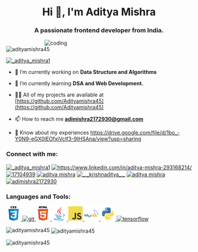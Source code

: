 
<h1 align="center">Hi 👋, I'm Aditya Mishra</h1>
<h3 align="center">A passionate frontend developer from India.</h3>
<img align = "right" alt ="coding" width ="400" src ="https://user-images.githubusercontent.com/55389276/140866485-8fb1c876-9a8f-4d6a-98dc-08c4981eaf70.gif">

<p align="left"> <img src="https://komarev.com/ghpvc/?username=adityamishra45&label=Profile%20views&color=0e75b6&style=flat" alt="adityamishra45" /> </p>

<p align="left"> <a href="https://twitter.com/_aditya_mishra1" target="blank"><img src="https://img.shields.io/twitter/follow/_aditya_mishra1?logo=twitter&style=for-the-badge" alt="_aditya_mishra1" /></a> </p>

- 🔭 I’m currently working on **Data Structure and Algorithms**

- 🌱 I’m currently learning **DSA and Web Development.**

- 👨‍💻 All of my projects are available at [https://github.com/Adityamishra45](https://github.com/Adityamishra45)

- 📫 How to reach me **adimishra2172930@gmail.com**

- 📄 Know about my experiences https://drive.google.com/file/d/1bo_-Y0N9-eGX0lEOfxjVclf3-9IHSAna/view?usp=sharing

<h3 align="left">Connect with me:</h3>
<p align="left">
<a href="https://twitter.com/_aditya_mishra1" target="blank"><img align="center" src="https://raw.githubusercontent.com/rahuldkjain/github-profile-readme-generator/master/src/images/icons/Social/twitter.svg" alt="_aditya_mishra1" height="30" width="40" /></a>
<a href="https://linkedin.com/in/aditya-mishra-293168214/" target="blank"><img align="center" src="https://raw.githubusercontent.com/rahuldkjain/github-profile-readme-generator/master/src/images/icons/Social/linked-in-alt.svg" alt="https://www.linkedin.com/in/aditya-mishra-293168214/" height="30" width="40" /></a>
<a href="https://stackoverflow.com/users/17104939" target="blank"><img align="center" src="https://raw.githubusercontent.com/rahuldkjain/github-profile-readme-generator/master/src/images/icons/Social/stack-overflow.svg" alt="17104939" height="30" width="40" /></a>
<a href="https://fb.com/aditya mishra" target="blank"><img align="center" src="https://raw.githubusercontent.com/rahuldkjain/github-profile-readme-generator/master/src/images/icons/Social/facebook.svg" alt="aditya mishra" height="30" width="40" /></a>
<a href="https://instagram.com/_._krishnaditya_._" target="blank"><img align="center" src="https://raw.githubusercontent.com/rahuldkjain/github-profile-readme-generator/master/src/images/icons/Social/instagram.svg" alt="_._krishnaditya_._" height="30" width="40" /></a>
<a href="https://dribbble.com/aditya mishra" target="blank"><img align="center" src="https://raw.githubusercontent.com/rahuldkjain/github-profile-readme-generator/master/src/images/icons/Social/dribbble.svg" alt="aditya mishra" height="30" width="40" /></a>
<a href="https://www.hackerrank.com/adimishra2172930" target="blank"><img align="center" src="https://raw.githubusercontent.com/rahuldkjain/github-profile-readme-generator/master/src/images/icons/Social/hackerrank.svg" alt="adimishra2172930" height="30" width="40" /></a>
</p>

<h3 align="left">Languages and Tools:</h3>
<p align="left"> <a href="https://www.w3schools.com/css/" target="_blank" rel="noreferrer"> <img src="https://raw.githubusercontent.com/devicons/devicon/master/icons/css3/css3-original-wordmark.svg" alt="css3" width="40" height="40"/> </a> <a href="https://git-scm.com/" target="_blank" rel="noreferrer"> <img src="https://www.vectorlogo.zone/logos/git-scm/git-scm-icon.svg" alt="git" width="40" height="40"/> </a> <a href="https://www.w3.org/html/" target="_blank" rel="noreferrer"> <img src="https://raw.githubusercontent.com/devicons/devicon/master/icons/html5/html5-original-wordmark.svg" alt="html5" width="40" height="40"/> </a> <a href="https://www.java.com" target="_blank" rel="noreferrer"> <img src="https://raw.githubusercontent.com/devicons/devicon/master/icons/java/java-original.svg" alt="java" width="40" height="40"/> </a> <a href="https://developer.mozilla.org/en-US/docs/Web/JavaScript" target="_blank" rel="noreferrer"> <img src="https://raw.githubusercontent.com/devicons/devicon/master/icons/javascript/javascript-original.svg" alt="javascript" width="40" height="40"/> </a> <a href="https://www.mysql.com/" target="_blank" rel="noreferrer"> <img src="https://raw.githubusercontent.com/devicons/devicon/master/icons/mysql/mysql-original-wordmark.svg" alt="mysql" width="40" height="40"/> </a> <a href="https://www.python.org" target="_blank" rel="noreferrer"> <img src="https://raw.githubusercontent.com/devicons/devicon/master/icons/python/python-original.svg" alt="python" width="40" height="40"/> </a> <a href="https://www.tensorflow.org" target="_blank" rel="noreferrer"> <img src="https://www.vectorlogo.zone/logos/tensorflow/tensorflow-icon.svg" alt="tensorflow" width="40" height="40"/> </a> </p>

<p><img align="left" src="https://github-readme-stats.vercel.app/api/top-langs?username=adityamishra45&show_icons=true&locale=en&layout=compact" alt="adityamishra45" /></p>

<p>&nbsp;<img align="center" src="https://github-readme-stats.vercel.app/api?username=adityamishra45&show_icons=true&locale=en" alt="adityamishra45" /></p>

<p><img align="center" src="https://github-readme-streak-stats.herokuapp.com/?user=adityamishra45&" alt="adityamishra45" /></p>
